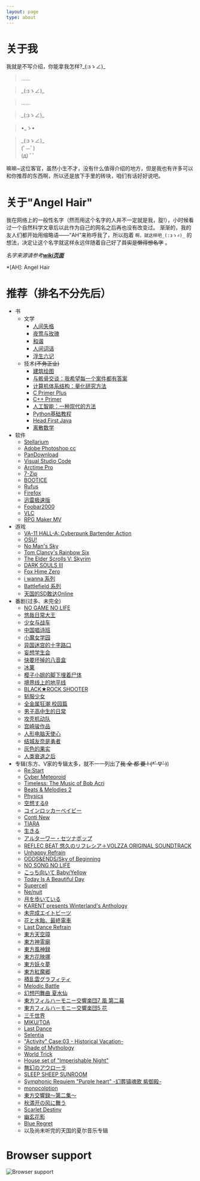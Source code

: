 ```yaml
---
layout: page
type: about
---
```


# 关于我

我就是不写介绍，你能拿我怎样?\_(:зゝ∠)_

> ......

> \_(:зゝ∠)_

> ......

> \_(:зゝ∠)_

> •_ゝ• 

> \_(:зゝ∠)_  
> (ﾟ—ﾟ)  
> (д) ﾟﾟ  

嘛嘛~这位客官，虽然小生不才，没有什么值得介绍的地方，但是我也有许多可以和你推荐的东西啊，所以还是放下手里的砖块，咱们有话好好说吧。

# 关于"Angel Hair"

我在网络上的一般性名字（然而用这个名字的人并不一定就是我，腚!），小时候看过一个自然科学文章后以此作为自己的网名之后再也没有改变过。
渐渐的，我的友人们都开始用缩略语——“AH”来称呼我了，所以抱着 `啊，就这样吧_(:зゝ∠)_` 的想法，决定让这个名字就这样永远伴随着自己好了~~其实是懒得想名字~~ 。

*名字来源请参考[**wiki页面**](https://en.wikipedia.org/wiki/Angel_hair_(folklore))*

*[AH]: Angel Hair

# 推荐（排名不分先后）

* 书
    * 文学
        * [人间失格](https://www.amazon.cn/gp/product/B00KVUNYZW/)
        * [夜莺与玫瑰](http://search.dangdang.com/?key=%D2%B9%DD%BA%D3%EB%C3%B5%B9%E5%20%CC%B8%E5%AD%D6%DE&act=input)
        * [和谐](https://zh.wikipedia.org/wiki/%E5%92%8C%E8%AB%A7_(%E5%B0%8F%E8%AA%AA))
        * [人间词话](http://search.dangdang.com/?key=%C8%CB%BC%E4%B4%CA%BB%B0&act=input)
        * [浮生六记](http://search.dangdang.com/?key=%B8%A1%C9%FA%C1%F9%BC%C7&act=input)
    * 技术~~(不务正业)~~
        * [建筑绘图](http://product.dangdang.com/23289230.html)
        * [与骸骨交谈：我希望每一个案件都有答案](http://search.dangdang.com/?key=%D3%EB%BA%A1%B9%C7%BD%BB%CC%B8&act=input)
        * [计算机体系结构：量化研究方法](http://product.dangdang.com/22938644.html)
        * [C Primer Plus](http://search.dangdang.com/?key=c%20primer%20plus&act=input)
        * [C++ Primer](http://search.dangdang.com/?key=c%2B%2B%20primer&act=input)
        * [人工智能：一种现代的方法](http://search.dangdang.com/?key=%C8%CB%B9%A4%D6%C7%C4%DC%A3%BA%D2%BB%D6%D6%CF%D6%B4%FA%B5%C4%B7%BD%B7%A8&act=input)
        * [Python基础教程](http://product.dangdang.com/25218035.html)
        * [Head First Java](http://product.dangdang.com/9265169.html)
        * [离散数学](http://product.dangdang.com/23917146.html)
* 软件
    * [Stellarium](https://stellarium.org/)
    * [Adobe Photoshop cc](https://www.adobe.com/products/photoshop.html)
    * [PanDownload](https://www.pandownload.com/)
    * [Visual Studio Code](https://code.visualstudio.com/)
    * [Arctime Pro](https://arctime.org/)
    * [7-Zip](https://www.7-zip.org/)
    * [BOOTICE](http://www.ipauly.com/)
    * [Rufus](http://rufus.akeo.ie/)
    * [Firefox](www.firefox.com)
    * [迅雷极速版](https://tieba.baidu.com/f?kw=%D1%B8%C0%D7%BC%AB%CB%D9%B0%E6&fr=ala0&tpl=5)
    * [Foobar2000](http://www.foobar2000.org/)
    * [VLC](https://www.videolan.org/index.zh.html)
    * [RPG Maker MV](https://store.steampowered.com/app/363890/RPG_Maker_MV/)
* 游戏
    * [VA-11 HALL-A: Cyberpunk Bartender Action](http://waifubartending.com/)
    * [OSU!](https://osu.ppy.sh/home)
    * [No Man's Sky](https://store.steampowered.com/app/275850/No_Mans_Sky/)
    * [Tom Clancy's Rainbow Six](https://rainbow6.ubisoft.com/siege/en-us/home/)
    * [The Elder Scrolls V: Skyrim](https://store.steampowered.com/app/72850/The_Elder_Scrolls_V_Skyrim/)
    * [DARK SOULS III](https://store.steampowered.com/app/374320/DARK_SOULS_III/)
    * [Fox Hime Zero](https://store.steampowered.com/app/844930/Fox_Hime_Zero/)
    * [i wanna 系列](https://tieba.baidu.com/f?kw=iwanna&fr=ala0&tpl=5)
    * [Battlefield 系列](https://www.ea.com/games/battlefield)
    * [天国的SD敢达Online](https://zh.wikipedia.org/wiki/SD_GUNDAM_Online)
* 番剧(过多、未完全)
    * [NO GAME NO LIFE](https://www.bilibili.com/bangumi/media/md184/)
    * [悠哉日常大王](https://zh.wikipedia.org/wiki/%E6%82%A0%E6%82%A0%E5%93%89%E5%93%89%E5%B0%91%E5%A5%B3%E6%97%A5%E5%92%8C)
    * [少女与战车](https://www.bilibili.com/bangumi/media/md2890/)
    * [中国唱诗班](https://www.bilibili.com/bangumi/media/md7312/)
    * [小魔女学园](https://www.bilibili.com/bangumi/media/md2547/)
    * [异国迷宫的十字路口](https://www.bilibili.com/bangumi/media/md3433/)
    * [妄想学生会](https://zh.wikipedia.org/wiki/%E5%A6%84%E6%83%B3%E5%AD%B8%E7%94%9F%E6%9C%83)
    * [快要坏掉的八音盒](https://www.bilibili.com/bangumi/media/md3292)
    * [冰菓](https://www.bilibili.com/bangumi/media/md3398/)
    * [樱子小姐的脚下埋着尸体](https://www.bilibili.com/bangumi/media/md2742/)
    * [境界线上的地平线](https://www.bilibili.com/bangumi/media/md2676/)
    * [BLACK★ROCK SHOOTER](https://www.bilibili.com/bangumi/media/md1665/)
    * [斩服少女](https://www.bilibili.com/bangumi/media/md419/)
    * [全金属狂潮 校园篇](https://zh.wikipedia.org/wiki/%E9%A9%9A%E7%88%86%E5%8D%B1%E6%A9%9F#%E9%A9%9A%E7%88%86%E5%8D%B1%E6%A9%9F%EF%BC%9F%E6%A0%A1%E5%9C%92%E7%AF%87%EF%BC%88-%7B%E3%81%B5%E3%82%82%E3%81%A3%E3%81%B5%7D-%EF%BC%89)
    * [男子高中生的日常](https://www.bilibili.com/bangumi/media/md2680/)
    * [攻壳机动队](https://zh.wikipedia.org/zh-hans/%E6%94%BB%E6%AE%BC%E6%A9%9F%E5%8B%95%E9%9A%8A)
    * [宫崎骏作品](https://zh.wikipedia.org/wiki/%E5%AE%AB%E5%B4%8E%E9%AA%8F)
    * [人形电脑天使心](https://www.bilibili.com/bangumi/media/md2061/)
    * [结城友奈是勇者](https://www.bilibili.com/bangumi/media/md95992/)
    * [灰色的果实](https://www.bilibili.com/bangumi/media/md95972/)
    * [人类衰退之后](https://www.bilibili.com/bangumi/media/md703/)
* 专辑(东方、V家的专辑太多，就不一一列出了~~我 全 都 要 ! (*ﾟ∇ﾟ)~~)
    * [Re:Start](https://music.163.com/album?id=36037546&userid=134956218)
    * [Cyber Meteoroid](https://music.163.com/album?id=37087181&userid=134956218)
    * [Timeless: The Music of Bob Acri](https://music.163.com/album?id=2338266&userid=134956218)
    * [Beats & Melodies 2](https://music.163.com/album?id=2451782&userid=134956218)
    * [Physics](https://music.163.com/album?id=72072428&userid=134956218)
    * [空想するθ](https://music.163.com/album?id=3103351&userid=134956218)
    * [コインロッカーベイビー](https://music.163.com/album?id=34565194&userid=134956218)
    * [Conti New](https://music.163.com/album?id=2779880&userid=134956218)
    * [TIARA](https://music.163.com/album?id=3279670&userid=134956218)
    * [生きる](https://music.163.com/album?id=3211388&userid=134956218)
    * [アルターワー・セツナポップ](https://music.163.com/album?id=2685160&userid=134956218)
    * [REFLEC BEAT 悠久のリフレシア＋VOLZZA ORIGINAL SOUNDTRACK](https://music.163.com/album?id=35378006&userid=134956218)
    * [Unhappy Refrain](https://music.163.com/album?id=2082836&userid=134956218)
    * [ODDS&ENDS/Sky of Beginning](https://music.163.com/album?id=81892&userid=134956218)
    * [NO SONG NO LIFE](https://music.163.com/album?id=35722345&userid=134956218)
    * [こっち向いて Baby/Yellow](https://music.163.com/album?id=81912&userid=134956218)
    * [Today Is A Beautiful Day](https://music.163.com/album?id=2084299&userid=134956218)
    * [Supercell](https://music.163.com/album?id=2084300&userid=134956218)
    * [Ne/nuit](https://music.163.com/album?id=3439608&userid=134956218)
    * [月を歩いている](https://music.163.com/album?id=34790139&userid=134956218)
    * [KARENT presents Winterland's Anthology](https://music.163.com/album?id=35188503&userid=134956218)
    * [未完成エイトビーツ](https://music.163.com/album?id=3139078&userid=134956218)
    * [花と水飴、最終電車](https://music.163.com/album?id=3190774&userid=134956218)
    * [Last Dance Refrain](https://music.163.com/album?id=36030719&userid=134956218)
    * [東方天空璋](https://music.163.com/album?id=35934120&userid=134956218)
    * [東方神霊廟](https://music.163.com/album?id=48360&userid=134956218)
    * [東方風神録](https://music.163.com/album?id=2075198&userid=134956218)
    * [東方花映塚](https://music.163.com/album?id=48438&userid=134956218)
    * [東方妖々夢](https://music.163.com/album?id=2075201&userid=134956218)
    * [東方紅魔郷](https://music.163.com/album?id=2075202&userid=134956218)
    * [積乱雲グラフィティ](https://music.163.com/album?id=2944048&userid=134956218)
    * [Melodic Battle](https://music.163.com/album?id=77720&userid=134956218)
    * [幻想円舞曲 夏水仙](https://music.163.com/album?id=86164&userid=134956218)
    * [東方フィルハーモニー交響楽団7 風 第二幕](https://music.163.com/album?id=37085209&userid=134956218)
    * [東方フィルハーモニー交響楽団5 花](https://music.163.com/album?id=35150187&userid=134956218)
    * [三千世界](https://music.163.com/album?id=2639419&userid=134956218)
    * [MIKU/TOA](https://music.163.com/album?id=3171784&userid=134956218)
    * [Last Dance](https://music.163.com/album?id=3443948&userid=134956218)
    * [Selentia](https://music.163.com/album?id=3279660&userid=134956218)
    * ["Activity" Case:03 - Historical Vacation-](https://music.163.com/album?id=3095056&userid=134956218)
    * [Shade of Mythology](https://music.163.com/album?id=3027128&userid=134956218)
    * [World Trick](https://music.163.com/album?id=3266822&userid=134956218)
    * [House set of "Imperishable Night"](https://music.163.com/album?id=2393275&userid=134956218)
    * [無幻のアウローラ](https://music.163.com/album?id=34886662&userid=134956218)
    * [SLEEP SHEEP SUNROOM](https://music.163.com/album?id=37099563&userid=134956218)
    * [Symphonic Requiem "Purple heart" -幻葬镇魂歌 紫御殿-](https://music.163.com/album?id=86172&userid=134956218)
    * [monocolotion](https://music.163.com/album?id=2652738&userid=134956218)
    * [東方交響録～第二集～](https://music.163.com/album?id=35934500&userid=134956218)
    * [秋満开の风に舞う](https://music.163.com/album?id=67008&userid=134956218)
    * [Scarlet Destiny](https://music.163.com/album?id=83091&userid=134956218)
    * [幽玄花影](https://music.163.com/album?id=2640871&userid=134956218)
    * [Blue Regret](https://music.163.com/album?id=3177068&userid=134956218)
    * 以及尚未听完的天国的夏尔音乐专辑
    

# Browser support

![Browser support](http://iissnan.com/nexus/next/browser-support.png)